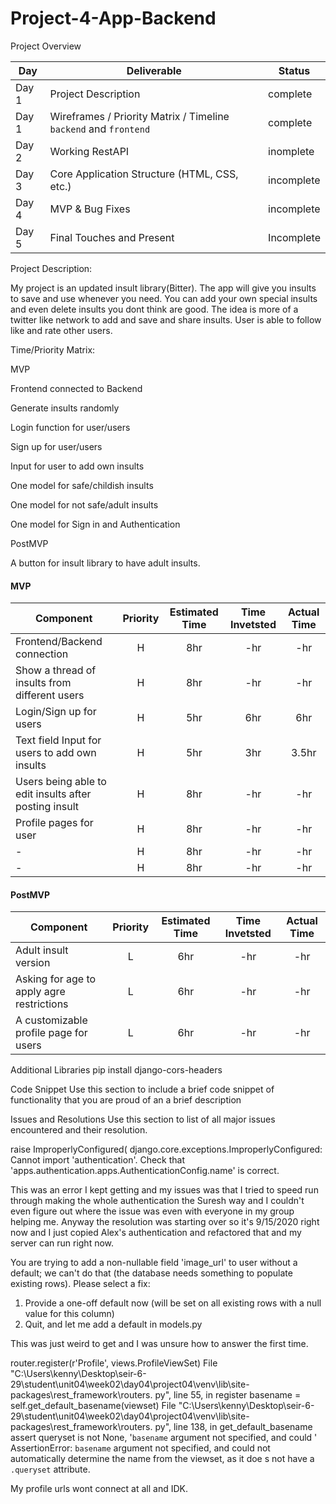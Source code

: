 # Project-4-App-Backend


Project Overview

|  Day | Deliverable | Status
|---|---| ---|
|Day 1| Project Description | complete
|Day 1| Wireframes / Priority Matrix / Timeline `backend` and `frontend`| complete
|Day 2| Working RestAPI | inomplete
|Day 3| Core Application Structure (HTML, CSS, etc.) | incomplete
|Day 4| MVP & Bug Fixes | incomplete
|Day 5| Final Touches and Present | Incomplete

Project Description:

My project is an updated insult library(Bitter). The app will give you insults to save and use whenever you need. You can add your own special insults and even delete insults you dont think are good. The idea is more of a twitter like network to add and save and share insults. User is able to follow like and rate other users. 





Time/Priority Matrix:


MVP 

Frontend connected to Backend

Generate insults randomly

Login function for user/users

Sign up for user/users

Input for user to add own insults

One model for safe/childish insults

One model for not safe/adult insults

One model for Sign in and Authentication




PostMVP

A button for insult library to have adult insults. 



#### MVP
| Component | Priority | Estimated Time | Time Invetsted | Actual Time |
| --- | :---: |  :---: | :---: | :---: |
| Frontend/Backend connection | H | 8hr | -hr | -hr|
| Show a thread of insults from different users| H | 8hr | -hr | -hr|
| Login/Sign up for users | H | 5hr | 6hr | 6hr|
| Text field Input for users to add own insults | H | 5hr | 3hr | 3.5hr|
| Users being able to edit insults after posting insult | H | 8hr | -hr | -hr|
| Profile pages for user| H | 8hr | -hr | -hr|
| - | H | 8hr | -hr | -hr|
| - | H | 8hr | -hr | -hr|






#### PostMVP
| Component | Priority | Estimated Time | Time Invetsted | Actual Time |
| --- | :---: |  :---: | :---: | :---: |
| Adult insult version | L | 6hr | -hr | -hr|
| Asking for age to apply agre restrictions | L | 6hr | -hr | -hr|
| A customizable profile page for users | L | 6hr | -hr | -hr|




Additional Libraries
pip install django-cors-headers



Code Snippet
Use this section to include a brief code snippet of functionality that you are proud of an a brief description


Issues and Resolutions
Use this section to list of all major issues encountered and their resolution.


raise ImproperlyConfigured(
django.core.exceptions.ImproperlyConfigured: Cannot import 'authentication'. Check that 'apps.authentication.apps.AuthenticationConfig.name' is
correct.

This was an error I kept getting and my issues was that I tried to speed run through making the 
whole authentication the Suresh way and I couldn't even figure out where the issue was even with 
everyone in my group helping me. Anyway the resolution was starting over so it's 9/15/2020 right now 
and I just copied Alex's authentication and refactored that and my server can run right now. 


You are trying to add a non-nullable field 'image_url' to user without a default; we can't do that 
(the database needs something to populate existing rows).
Please select a fix:
 1) Provide a one-off default now (will be set on all existing rows with a null value for this column)
 2) Quit, and let me add a default in models.py

This was just weird to get and I was unsure how to answer the first time. 


   router.register(r'Profile', views.ProfileViewSet)
  File "C:\Users\kenny\Desktop\seir-6-29\student\unit04\week02\day04\project04\venv\lib\site-packages\rest_framework\routers.
py", line 55, in register
    basename = self.get_default_basename(viewset)
  File "C:\Users\kenny\Desktop\seir-6-29\student\unit04\week02\day04\project04\venv\lib\site-packages\rest_framework\routers.
py", line 138, in get_default_basename
    assert queryset is not None, '`basename` argument not specified, and could ' \
AssertionError: `basename` argument not specified, and could not automatically determine the name from the viewset, as it doe
s not have a `.queryset` attribute.

My profile urls wont connect at all and IDK. 



